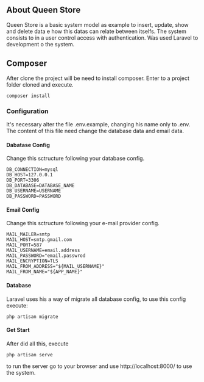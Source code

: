 ## About Queen Store

Queen Store is a basic system model as example to insert, update, show and delete data e how this datas can relate between itselfs.
The system consists to in a user control access with authentication. Was used Laravel to development o the system.

## Composer

After clone the project will be need to install composer. Enter to a project folder cloned and execute.
```
composer install
```

### Configuration

It's necessary alter the file .env.example, changing his name only to .env.
The content of this file need change the database data and email data.

#### Dabatase Config
Change this sctructure following your database config.

```
DB_CONNECTION=mysql
DB_HOST=127.0.0.1
DB_PORT=3306
DB_DATABASE=DATABASE_NAME
DB_USERNAME=USERNAME
DB_PASSWORD=PASSWORD
```

#### Email Config
Change this sctructure following your e-mail provider config.
```
MAIL_MAILER=smtp
MAIL_HOST=smtp.gmail.com
MAIL_PORT=587
MAIL_USERNAME=email.address
MAIL_PASSWORD="email.passwrod
MAIL_ENCRYPTION=TLS
MAIL_FROM_ADDRESS="${MAIL_USERNAME}"
MAIL_FROM_NAME="${APP_NAME}"
```

#### Database
Laravel uses his a way of migrate all database config, to use this config execute:
```
php artisan migrate
```

#### Get Start
After did all this, execute 
```
php artisan serve
```
to run the server go to your browser and use http://localhost:8000/ to use the system.
